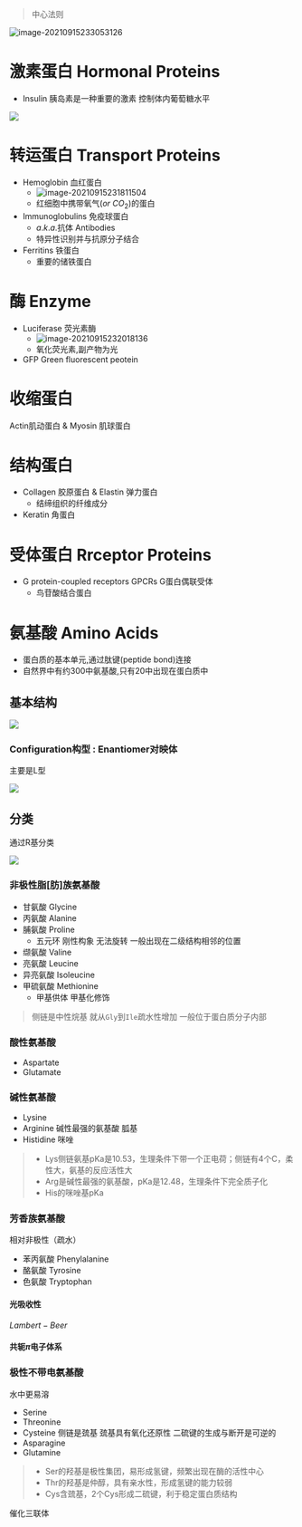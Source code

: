 > 中心法则

![image-20210915233053126](image/image-20210915233053126.png)

# 激素蛋白 Hormonal Proteins

+ Insulin 胰岛素是一种重要的激素 控制体内葡萄糖水平

![](image/Schematic-diagram-of-the-insulin-signaling-pathway-Binding-of-insulin-to-the-a-subunit.png)

# 转运蛋白 Transport Proteins

+ Hemoglobin 血红蛋白
    + ![image-20210915231811504](image/image-20210915231811504.png)
    + 红细胞中携带氧气($or \ CO_2$)的蛋白
+ Immunoglobulins 免疫球蛋白
    + $a.k.a.$抗体 Antibodies
    + 特异性识别并与抗原分子结合
+ Ferritins 铁蛋白
  + 重要的储铁蛋白

# 酶 Enzyme
+ Luciferase 荧光素酶
    + ![image-20210915232018136](image/image-20210915232018136.png)
    + 氧化荧光素,副产物为光
+ GFP Green fluorescent peotein

# 收缩蛋白

Actin肌动蛋白 & Myosin 肌球蛋白

# 结构蛋白
+ Collagen 胶原蛋白 & Elastin 弹力蛋白
    + 结缔组织的纤维成分
+ Keratin 角蛋白

# 受体蛋白 Rrceptor Proteins

+ G protein-coupled receptors   GPCRs   G蛋白偶联受体
    + 鸟苷酸结合蛋白

# 氨基酸 Amino Acids

+   蛋白质的基本单元,通过肽键(peptide bond)连接
+   自然界中有约300中氨基酸,只有20中出现在蛋白质中

## 基本结构

![](image/AminoAcids.png)

### Configuration构型 : Enantiomer对映体

主要是L型

![](image/image-20210622090859881.png)

## 分类

通过R基分类

![](image/Classification-of-amino-acids-on-the-basis-of-R-group.jpg)

### 非极性脂[肪]族氨基酸

+ 甘氨酸 Glycine
+ 丙氨酸 Alanine
+ 脯氨酸 Proline 
    + 五元环 刚性构象 无法旋转 一般出现在二级结构相邻的位置
+ 缬氨酸 Valine
+ 亮氨酸 Leucine
+ 异亮氨酸 Isoleucine
+ 甲硫氨酸 Methionine
    + 甲基供体 甲基化修饰


> 侧链是中性烷基
> 就从`Gly`到`Ile`疏水性增加
> 一般位于蛋白质分子内部

### 酸性氨基酸

+ Aspartate
+ Glutamate

### 碱性氨基酸
+ Lysine
+ Arginine 碱性最强的氨基酸  胍基
+ Histidine 咪唑

> + Lys侧链氨基pKa是10.53，生理条件下带一个正电荷；侧链有4个C，柔性大，氨基的反应活性大
> + Arg是碱性最强的氨基酸，pKa是12.48，生理条件下完全质子化
> + His的咪唑基pKa


### 芳香族氨基酸
相对非极性（疏水）
+ 苯丙氨酸 Phenylalanine
+ 酪氨酸 Tyrosine
+ 色氨酸 Tryptophan

#### 光吸收性
$Lambert-Beer$

#### 共轭$\pi$电子体系

### 极性不带电氨基酸
水中更易溶
+ Serine
+ Threonine
+ Cysteine 侧链是巯基 巯基具有氧化还原性 二硫键的生成与断开是可逆的
+ Asparagine
+ Glutamine

> + Ser的羟基是极性集团，易形成氢键，频繁出现在酶的活性中心
> + Thr的羟基是仲醇，具有亲水性，形成氢键的能力较弱
> + Cys含巯基，2个Cys形成二硫键，利于稳定蛋白质结构

催化三联体